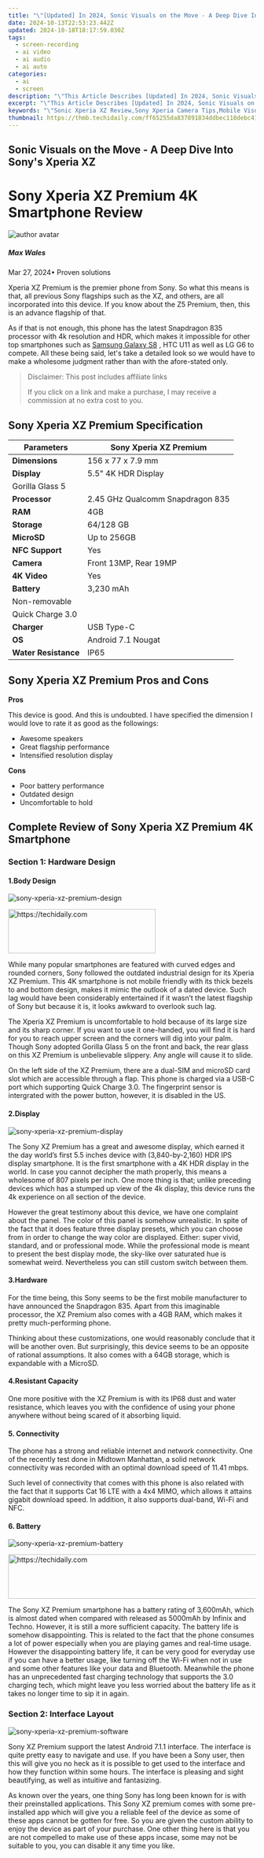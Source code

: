 ```yaml
---
title: "\"[Updated] In 2024, Sonic Visuals on the Move - A Deep Dive Into Sony's Xperia XZ\""
date: 2024-10-13T22:53:23.442Z
updated: 2024-10-18T18:17:59.030Z
tags: 
  - screen-recording
  - ai video
  - ai audio
  - ai auto
categories: 
  - ai
  - screen
description: "\"This Article Describes [Updated] In 2024, Sonic Visuals on the Move - A Deep Dive Into Sony's Xperia XZ\""
excerpt: "\"This Article Describes [Updated] In 2024, Sonic Visuals on the Move - A Deep Dive Into Sony's Xperia XZ\""
keywords: "\"Sonic Xperia XZ Review,Sony Xperia Camera Tips,Mobile Visual Tech: Sony Xperia,Sony's XZ Graphics Display,Optimal Sony XZ Settings,Sony Xperia XZ Gaming Experience,Sonic Vision on Sony Xperia XZ\""
thumbnail: https://thmb.techidaily.com/ff65255da837891834ddbec118debc41ab0f1d1e57de67c2dd583540d5810764.jpg
---
```


## Sonic Visuals on the Move - A Deep Dive Into Sony's Xperia XZ

# Sony Xperia XZ Premium 4K Smartphone Review

![author avatar](https://images.wondershare.com/filmora/article-images/max-wales-author.jpg)

##### Max Wales

 Mar 27, 2024• Proven solutions

Xperia XZ Premium is the premier phone from Sony. So what this means is that, all previous Sony flagships such as the XZ, and others, are all incorporated into this device. If you know about the Z5 Premium, then, this is an advance flagship of that.

As if that is not enough, this phone has the latest Snapdragon 835 processor with 4k resolution and HDR, which makes it impossible for other top smartphones such as [Samsung Galaxy S8](https://tools.techidaily.com/wondershare/filmora/download/) , HTC U11 as well as LG G6 to compete. All these being said, let's take a detailed look so we would have to make a wholesome judgment rather than with the afore-stated only.

>  Disclaimer: This post includes affiliate links
>
>  If you click on a link and make a purchase, I may receive a commission at no extra cost to you.
>

## Sony Xperia XZ Premium Specification

| Parameters           | Sony Xperia XZ Premium           |
| -------------------- | -------------------------------- |
| **Dimensions**       | 156 x 77 x 7.9 mm                |
| **Display**          | 5.5" 4K HDR Display              |
| Gorilla Glass 5      |                                  |
| **Processor**        | 2.45 GHz Qualcomm Snapdragon 835 |
| **RAM**              | 4GB                              |
| **Storage**          | 64/128 GB                        |
| **MicroSD**          | Up to 256GB                      |
| **NFC Support**      | Yes                              |
| **Camera**           | Front 13MP, Rear 19MP            |
| **4K Video**         | Yes                              |
| **Battery**          | 3,230 mAh                        |
| Non-removable        |                                  |
| Quick Charge 3.0     |                                  |
| **Charger**          | USB Type-C                       |
| **OS**               | Android 7.1 Nougat               |
| **Water Resistance** | IP65                             |

## Sony Xperia XZ Premium Pros and Cons

**Pros**

This device is good. And this is undoubted. I have specified the dimension I would love to rate it as good as the followings:

* Awesome speakers
* Great flagship performance
* Intensified resolution display

**Cons**

* Poor battery performance
* Outdated design
* Uncomfortable to hold

## Complete Review of Sony Xperia XZ Premium 4K Smartphone

### Section 1: Hardware Design

#### 1.Body Design

![sony-xperia-xz-premium-design](https://images.wondershare.com/filmora/article-images/sony-xperia-xz-premium-design.jpg)

<!-- affiliate ads begin -->
<a href="https://aligracehair.sjv.io/c/5597632/1938716/19272" target="_top" id="1938716">
  <img src="//a.impactradius-go.com/display-ad/19272-1938716" border="0" alt="https://techidaily.com" width="300" height="90"/>
</a>
<img height="0" width="0" src="https://aligracehair.sjv.io/i/5597632/1938716/19272" style="position:absolute;visibility:hidden;" border="0" />
<!-- affiliate ads end -->

While many popular smartphones are featured with curved edges and rounded corners, Sony followed the outdated industrial design for its Xperia XZ Premium. This 4K smartphone is not mobile friendly with its thick bezels to and bottom design, makes it mimic the outlook of a dated device. Such lag would have been considerably entertained if it wasn’t the latest flagship of Sony but because it is, it looks awkward to overlook such lag.

The Xperia XZ Premium is uncomfortable to hold because of its large size and its sharp corner. If you want to use it one-handed, you will find it is hard for you to reach upper screen and the corners will dig into your palm. Though Sony adopted Gorilla Glass 5 on the front and back, the rear glass on this XZ Premium is unbelievable slippery. Any angle will cause it to slide.

On the left side of the XZ Premium, there are a dual-SIM and microSD card slot which are accessible through a flap. This phone is charged via a USB-C port which supporting Quick Charge 3.0\. The fingerprint sensor is intergrated with the power button, however, it is disabled in the US.

#### 2.Display

![sony-xperia-xz-premium-display](https://images.wondershare.com/filmora/article-images/sony-xperia-xz-premium-display.jpg)

The Sony XZ Premium has a great and awesome display, which earned it the day world’s first 5.5 inches device with (3,840-by-2,160) HDR IPS display smartphone. It is the first smartphone with a 4K HDR display in the world. In case you cannot decipher the math properly, this means a wholesome of 807 pixels per inch. One more thing is that; unlike preceding devices which has a stumped up view of the 4k display, this device runs the 4k experience on all section of the device.

However the great testimony about this device, we have one complaint about the panel. The color of this panel is somehow unrealistic. In spite of the fact that it does feature three display presets, which you can choose from in order to change the way color are displayed. Either: super vivid, standard, and or professional mode. While the professional mode is meant to present the best display mode, the sky-like over saturated hue is somewhat weird. Nevertheless you can still custom switch between them.

#### 3.Hardware

For the time being, this Sony seems to be the first mobile manufacturer to have announced the Snapdragon 835\. Apart from this imaginable processor, the XZ Premium also comes with a 4GB RAM, which makes it pretty much-performing phone.

Thinking about these customizations, one would reasonably conclude that it will be another oven. But surprisingly, this device seems to be an opposite of rational assumptions. It also comes with a 64GB storage, which is expandable with a MicroSD.

#### 4.Resistant Capacity

One more positive with the XZ Premium is with its IP68 dust and water resistance, which leaves you with the confidence of using your phone anywhere without being scared of it absorbing liquid.

#### 5. Connectivity

The phone has a strong and reliable internet and network connectivity. One of the recently test done in Midtown Manhattan, a solid network connectivity was recorded with an optimal download speed of 11.41 mbps.

Such level of connectivity that comes with this phone is also related with the fact that it supports Cat 16 LTE with a 4x4 MIMO, which allows it attains gigabit download speed. In addition, it also supports dual-band, Wi-Fi and NFC.

#### 6. Battery

![sony-xperia-xz-premium-battery](https://images.wondershare.com/filmora/article-images/sony-xperia-xz-premium-battery.jpg)

<!-- affiliate ads begin -->
<a href="https://wigfever.sjv.io/c/5597632/2014859/22899" target="_top" id="2014859">
  <img src="//a.impactradius-go.com/display-ad/22899-2014859" border="0" alt="https://techidaily.com" width="728" height="90"/>
</a>
<img height="0" width="0" src="https://wigfever.sjv.io/i/5597632/2014859/22899" style="position:absolute;visibility:hidden;" border="0" />
<!-- affiliate ads end -->

The Sony XZ Premium smartphone has a battery rating of 3,600mAh, which is almost dated when compared with released as 5000mAh by Infinix and Techno. However, it is still a more sufficient capacity. The battery life is somehow disappointing. This is related to the fact that the phone consumes a lot of power especially when you are playing games and real-time usage. However the disappointing battery life, it can be very good for everyday use if you can have a better usage, like turning off the Wi-Fi when not in use and some other features like your data and Bluetooth. Meanwhile the phone has an unprecedented fast charging technology that supports the 3.0 charging tech, which might leave you less worried about the battery life as it takes no longer time to sip it in again.

### Section 2: Interface Layout

![sony-xperia-xz-premium-software](https://images.wondershare.com/filmora/article-images/sony-xperia-xz-premium-software.jpg)

Sony XZ Premium support the latest Android 7.1.1 interface. The interface is quite pretty easy to navigate and use. If you have been a Sony user, then this will give you no heck as it is possible to get used to the interface and how they function within some hours. The interface is pleasing and sight beautifying, as well as intuitive and fantasizing.

As known over the years, one thing Sony has long been known for is with their preinstalled applications. This Sony XZ premium comes with some pre-installed app which will give you a reliable feel of the device as some of these apps cannot be gotten for free. So you are given the custom ability to enjoy the device as part of your purchase. One other thing here is that you are not compelled to make use of these apps incase, some may not be suitable to you, you can disable it any time you like.

<!-- affiliate ads begin -->
<span id="1899850">
					<video width="486" height="864" style="cursor:pointer"
           poster="//a.impactradius-go.com/display-clicktoplayimage/1899850.png"
           onclick="if(!this.playClicked){this.play();this.setAttribute('controls',true);this.playClicked=true;}">
	   <source src="//a.impactradius-go.com/display-ad/14483-1899850">
	   <img src="//a.impactradius-go.com/display-clicktoplayimage/1899850.png" style="border: none; height: 100%; width: 100%; object-fit: contain">
	</video>
	<div style="width:304px;text-align:center"><a href="javascript:window.open(decodeURIComponent('https%3A%2F%2Felectronicx.pxf.io%2Fc%2F5597632%2F1899850%2F14483'), '_blank');void(0);">Click here</a></div>
</span>
<img height="0" width="0" src="https://imp.pxf.io/i/5597632/1899850/14483" style="position:absolute;visibility:hidden;" border="0" />
<!-- affiliate ads end -->

### Section 3: Features and Performance of Sony Xperia XZ Premium 4K Smartphone

#### 1.Camera Performance

![sony-xperia-xz-premium-camera](https://images.wondershare.com/filmora/article-images/sony-xperia-xz-premium-camera.jpg)

<!-- affiliate ads begin -->
<a href="https://aligracehair.sjv.io/c/5597632/1880960/19272" target="_top" id="1880960">
  <img src="//a.impactradius-go.com/display-ad/19272-1880960" border="0" alt="https://techidaily.com" width="728" height="90"/>
</a>
<img height="0" width="0" src="https://aligracehair.sjv.io/i/5597632/1880960/19272" style="position:absolute;visibility:hidden;" border="0" />
<!-- affiliate ads end -->

Some major dimensions of the XZ premium that need to be noted is the camera quality. The phone comes with a 19MP back camera and the front camera also has a competitive 13MP with crisp selfies, which is also awesome for real time video chat.

The picture quality of the XZ Premium is something that is remarkable. It has a CMOS sensor including a phase detection auto focus that makes is produce enhancing pictures with high definitional quality even in low light.

The camera also has an amazing feature that enables it to reprocess any captured image within milliseconds to minimize distortion. In addition to the camera, the Sony’s new MotionEye tech makes it possible to capture fast moving objects. It is now very easy to capture moving objects such as flying birds, moving cars can be capture like they are packed in the garage.

The XZ Premium smartphone is capable of shooting at up to 960 frame per second (fps), which will result in some very cool and pleasant video. Not alone that, you can shoot at 1080p at 60fps and 4K at 30fps.

#### 2.Audio Performance

The Sony Xperia XZ mobile is one with such user’s craved audio compatibility. The device supports HD audio with DSD, FLAC, LPCM, ALAC file formats. Those are just the exceptional audio qualities – so you should know that dated qualities like the 3gp, MP4 and the likes are just a perfect walkaway.

Also on the superb audio quality, the device comes with the DSEE HX protocol which enables you to enjoy an enhanced quality of your compressed music files. The DSEE HX embedded in this device does this, by employing digital noise cancellation. One close use of this phone shows that the Sennheiser HF630VB headset and the sounds quality was unprecedented. It has transformations such as from crisp highs, mids, low and the likes with great details including a detailed rich bass overlay.

The audio quality is not limited to direct fix headsets, it also has great qualitative sound with Bluetooth headsets. The device supports almost all spectrum of Bluetooth devices such as Bluetooth 5.0, including LDAC codecs. Although the Bluetooth 5.0 is yet to be compatible with any headset, the XZ premium helps you evade such limitation by enabling you to stream audio with improved quality.

#### 3. Slow-Motion Recording

One more feature of this device that cannot be left out is with its low motion recording and capturing. With its ability to capture as much as 960 frames per second, it makes it a more presentable camera, which is relatively four times the speed of a thing.

This enables the device to give you a more detailed footage of an event. It also gives you the ability to choose from three different recording modes. From the entry level, to the super slow (one shot) level, then the super slow motion mode. Such custom ability of a camera is unprecedented and it undoubtedly the flagship of this device.

<!-- affiliate ads begin -->
<a href="https://appsumo.8odi.net/c/5597632/2137413/7443" target="_top" id="2137413">
  <img src="//a.impactradius-go.com/display-ad/7443-2137413" border="0" alt="https://techidaily.com" width="728" height="90"/>
</a>
<img height="0" width="0" src="https://appsumo.8odi.net/i/5597632/2137413/7443" style="position:absolute;visibility:hidden;" border="0" />
<!-- affiliate ads end -->

### Sony Xperia XZ Premium 4K Smartphone Software and Apps

Just like as often expected with Sony’s releases, they always come with custom preinstalled apps. The XZ Premium is not coming short of this. It came with the Android 7.1.1 Nougat with Sony’s custom user interface running together with it.

There are numerous apps on this XZ Premium, here we want to mention Lifelog and PS4 Remote Play apps. The Lifelog allows you to measure almost everything about your daily life, from how long you spending on walking to how much time you spend on social media, which can help you to establish a healthier habits easier. With the PS4 Remote Play app, you can play your PS4 anywhere as long as there is a internet connection. It allows you to connect the DualShock 4 control unit to the XZ Premium via Bluetooth.

## Conclusion

To wrap it up, the device cost around $800 making it one of the most expensive flagship smartphone you will ever find in the market. If you are a die-hard fan of Sony, the XZ Premium is the phone that you are looking for in 2017\. It delivers good video quality with a 4K HDR display and 960fps slow-motion ability and MotionEye Technology. In terms of hardware and performance, it matches most competitors with elegant camera quality, 4K HDR display, MotionEye Technology, and high resolution video and audio.

However, you can choose other smartphones, such as OnePlus 5, which can also shoot 4K video, if you are sensitive with the high price.

![author avatar](https://images.wondershare.com/filmora/article-images/max-wales-author.jpg)

Max Wales

Max Wales is a writer and a lover of all things video.

Follow @Max Wales


<ins class="adsbygoogle"
     style="display:block"
     data-ad-format="autorelaxed"
     data-ad-client="ca-pub-7571918770474297"
     data-ad-slot="1223367746"></ins>



<ins class="adsbygoogle"
     style="display:block"
     data-ad-client="ca-pub-7571918770474297"
     data-ad-slot="8358498916"
     data-ad-format="auto"
     data-full-width-responsive="true"></ins>


<span class="atpl-alsoreadstyle">Also read:</span>
<div><ul>
<li><a href="https://fox-http.techidaily.com/new-in-2024-all-about-lightroom-a-comprehensive-android-study/"><u>[New] In 2024, All About Lightroom A Comprehensive Android Study</u></a></li>
<li><a href="https://article-knowledge.techidaily.com/new-in-2024-lunapic-essentials-starting-with-simple-edits/"><u>[New] In 2024, LunaPic Essentials Starting with Simple Edits</u></a></li>
<li><a href="https://article-knowledge.techidaily.com/new-step-by-step-crafting-your-own-android-ringtones-and-sounds/"><u>[New] Step-By-Step Crafting Your Own Android Ringtones and Sounds</u></a></li>
<li><a href="https://facebook-video-footage.techidaily.com/new-the-ultimate-playbook-for-youtube-content-innovation/"><u>[New] The Ultimate Playbook for YouTube Content Innovation</u></a></li>
<li><a href="https://article-knowledge.techidaily.com/new-transform-every-moment-top-ideas-for-productive-podcast-sessions-for-2024/"><u>[New] Transform Every Moment Top Ideas for Productive Podcast Sessions for 2024</u></a></li>
<li><a href="https://article-knowledge.techidaily.com/updated-2024-approved-dissecting-samsungs-photo-enhancing-software-features/"><u>[Updated] 2024 Approved Dissecting Samsung's Photo Enhancing Software Features</u></a></li>
<li><a href="https://article-knowledge.techidaily.com/updated-blend-unique-web-humor-freshly-made/"><u>[Updated] Blend Unique Web Humor Freshly Made</u></a></li>
<li><a href="https://article-knowledge.techidaily.com/updated-exploring-samsungs-ue590-4k-gamer-monitor/"><u>[Updated] Exploring Samsung's UE590 4K Gamer Monitor</u></a></li>
<li><a href="https://fox-info.techidaily.com/updated-in-2024-eliminating-iphones-inability-to-autofocus-on-targets/"><u>[Updated] In 2024, Eliminating iPhone's Inability to Autofocus on Targets</u></a></li>
<li><a href="https://some-knowledge.techidaily.com/2024-approved-full-exploration-of-googles-voice-to-text-speech-recognition-tool/"><u>2024 Approved Full Exploration of Google's Voice-to-Text Speech Recognition Tool</u></a></li>
<li><a href="https://article-knowledge.techidaily.com/exploring-best-8k-tvs-detailed-matchups-unveiled/"><u>Exploring Best 8K TVs Detailed Matchups Unveiled</u></a></li>
<li><a href="https://iphone-unlock.techidaily.com/in-2024-complete-fixes-to-solve-iphone-xs-randomly-asking-for-apple-id-password-drfone-by-drfone-ios/"><u>In 2024, Complete Fixes To Solve iPhone XS Randomly Asking for Apple ID Password | Dr.fone</u></a></li>
<li><a href="https://article-files.techidaily.com/navigating-multitasking-media-expertise-in-using-picture-in-picture-for-2024/"><u>Navigating Multitasking Media Expertise in Using Picture-in-Picture for 2024</u></a></li>
<li><a href="https://some-skills.techidaily.com/taking-solo-shots-from-videos-in-windows-10-photos-interface-for-2024/"><u>Taking Solo Shots From Videos in Windows 10 Photos Interface for 2024</u></a></li>
<li><a href="https://buynow-help.techidaily.com/the-ultimate-guide-to-caixun-75-4k-android-smart-tv-exceptional-value-for-money/"><u>The Ultimate Guide to Caixun 75 4K Android Smart TV: Exceptional Value for Money</u></a></li>
<li><a href="https://network-issues.techidaily.com/zoom-mastery-quick-and-easy-fixes-for-cameras-in-trouble/"><u>Zoom Mastery: Quick and Easy Fixes for Cameras in Trouble</u></a></li>
</ul></div>

